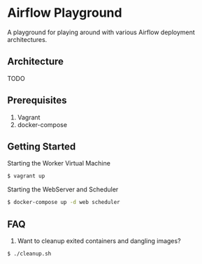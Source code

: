 # Airflow Playground
A playground for playing around with various Airflow deployment architectures.

## Architecture
TODO

## Prerequisites

1. Vagrant
2. docker-compose

## Getting Started

Starting the Worker Virtual Machine
```bash
$ vagrant up
``` 

Starting the WebServer and Scheduler
```bash
$ docker-compose up -d web scheduler
```
## FAQ

1. Want to cleanup exited containers and dangling images?

```bash
$ ./cleanup.sh
```
